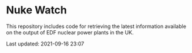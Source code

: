 # Nuke Watch

This repository includes code for retrieving the latest information available on the output of EDF nuclear power plants in the UK.

Last updated: 2021-09-16 23:07